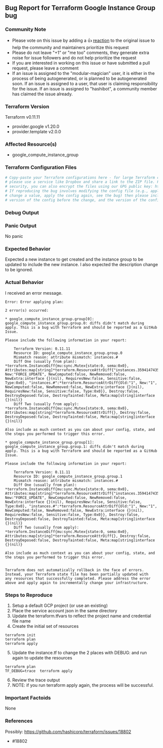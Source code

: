 ## Bug Report for Terraform Google Instance Group bug



<!--- Please leave this line, it helps our automation: [issue-type:bug-report] --->
<!--- Please keep this note for the community --->

### Community Note

* Please vote on this issue by adding a 👍 [reaction](https://blog.github.com/2016-03-10-add-reactions-to-pull-requests-issues-and-comments/) to the original issue to help the community and maintainers prioritize this request
* Please do not leave "+1" or "me too" comments, they generate extra noise for issue followers and do not help prioritize the request
* If you are interested in working on this issue or have submitted a pull request, please leave a comment
* If an issue is assigned to the "modular-magician" user, it is either in the process of being autogenerated, or is planned to be autogenerated soon. If an issue is assigned to a user, that user is claiming responsibility for the issue. If an issue is assigned to "hashibot", a community member has claimed the issue already.

<!--- Thank you for keeping this note for the community --->

### Terraform Version

Terraform v0.11.11
+ provider.google v1.20.0
+ provider.template v2.0.0

### Affected Resource(s)

* google_compute_instance_group

### Terraform Configuration Files

<!--- Information about code formatting: https://help.github.com/articles/basic-writing-and-formatting-syntax/#quoting-code --->

```tf
# Copy-paste your Terraform configurations here - for large Terraform configs,
# please use a service like Dropbox and share a link to the ZIP file. For
# security, you can also encrypt the files using our GPG public key: https://www.hashicorp.com/security
# If reproducing the bug involves modifying the config file (e.g., apply a config,
# change a value, apply the config again, see the bug) then please include both the
# version of the config before the change, and the version of the config after the change.
```

### Debug Output

<!---
Please provide a link to a GitHub Gist containing the complete debug output. Please do NOT paste the debug output in the issue; just paste a link to the Gist.

To obtain the debug output, see the [Terraform documentation on debugging](https://www.terraform.io/docs/internals/debugging.html).
--->

### Panic Output

No panic

### Expected Behavior

Expected a new instance to get created and the instance group to be updated to include the new instance.  I also expected the description change to be ignored. 

### Actual Behavior

I received an error message. 

````
Error: Error applying plan:

2 error(s) occurred:

* google_compute_instance_group.group[0]: google_compute_instance_group.group.0: diffs didn't match during apply. This is a bug with Terraform and should be reported as a GitHub Issue.

Please include the following information in your report:

    Terraform Version: 0.11.11
    Resource ID: google_compute_instance_group.group.0
    Mismatch reason: attribute mismatch: instances.#
    Diff One (usually from plan): *terraform.InstanceDiff{mu:sync.Mutex{state:0, sema:0x0}, Attributes:map[string]*terraform.ResourceAttrDiff{"instances.3594147435":*terraform.ResourceAttrDiff{Old:"",
New:"FORCE_UPDATE", NewComputed:false, NewRemoved:false, NewExtra:interface {}(nil), RequiresNew:false, Sensitive:false, Type:0x0}, "instances.#":*terraform.ResourceAttrDiff{Old:"1", New:"1", NewComputed:false, NewRemoved:false, NewExtra:interface {}(nil), RequiresNew:false, Sensitive:false, Type:0x0}}, Destroy:false, DestroyDeposed:false, DestroyTainted:false, Meta:map[string]interface {}(nil)}
    Diff Two (usually from apply): *terraform.InstanceDiff{mu:sync.Mutex{state:0, sema:0x0}, Attributes:map[string]*terraform.ResourceAttrDiff{}, Destroy:false, DestroyDeposed:false, DestroyTainted:false, Meta:map[string]interface {}(nil)}

Also include as much context as you can about your config, state, and the steps you performed to trigger this error.

* google_compute_instance_group.group[1]: google_compute_instance_group.group.1: diffs didn't match during apply. This is a bug with Terraform and should be reported as a GitHub Issue.

Please include the following information in your report:

    Terraform Version: 0.11.11
    Resource ID: google_compute_instance_group.group.1
    Mismatch reason: attribute mismatch: instances.#
    Diff One (usually from plan): *terraform.InstanceDiff{mu:sync.Mutex{state:0, sema:0x0}, Attributes:map[string]*terraform.ResourceAttrDiff{"instances.3594147435":*terraform.ResourceAttrDiff{Old:"",
New:"FORCE_UPDATE", NewComputed:false, NewRemoved:false, NewExtra:interface {}(nil), RequiresNew:false, Sensitive:false, Type:0x0}, "instances.#":*terraform.ResourceAttrDiff{Old:"1", New:"1", NewComputed:false, NewRemoved:false, NewExtra:interface {}(nil), RequiresNew:false, Sensitive:false, Type:0x0}}, Destroy:false, DestroyDeposed:false, DestroyTainted:false, Meta:map[string]interface {}(nil)}
    Diff Two (usually from apply): *terraform.InstanceDiff{mu:sync.Mutex{state:0, sema:0x0}, Attributes:map[string]*terraform.ResourceAttrDiff{}, Destroy:false, DestroyDeposed:false, DestroyTainted:false, Meta:map[string]interface {}(nil)}

Also include as much context as you can about your config, state, and the steps you performed to trigger this error.


Terraform does not automatically rollback in the face of errors.
Instead, your Terraform state file has been partially updated with
any resources that successfully completed. Please address the error
above and apply again to incrementally change your infrastructure.
````

### Steps to Reproduce

1. Setup a default GCP project (or use an existing)
2. Place the service account json in the same directory
3. Update the terraform.tfvars to reflect the project name and credential file name
4. Create the initial set of resources 
  ````
  terraform init
  terraform plan
  terraform apply
  ````
5. Update the instance.tf to change the 2 places with DEBUG: and run again to update the resources

  ````
  terraform plan
  TF_DEBUG=trace  terraform apply
  ````
6. Review the trace output
7. NOTE: if you run terraform apply again, the process will be successful.

### Important Factoids

None

### References
Possibly:  https://github.com/hashicorp/terraform/issues/18802
* #18802



